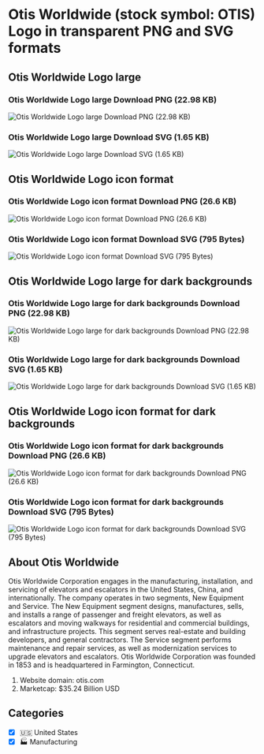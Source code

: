 # Otis Worldwide (stock symbol: OTIS) Logo in transparent PNG and SVG formats

## Otis Worldwide Logo large

### Otis Worldwide Logo large Download PNG (22.98 KB)

![Otis Worldwide Logo large Download PNG (22.98 KB)](/img/orig/OTIS_BIG-ba713e1a.png)

### Otis Worldwide Logo large Download SVG (1.65 KB)

![Otis Worldwide Logo large Download SVG (1.65 KB)](/img/orig/OTIS_BIG-9600c364.svg)

## Otis Worldwide Logo icon format

### Otis Worldwide Logo icon format Download PNG (26.6 KB)

![Otis Worldwide Logo icon format Download PNG (26.6 KB)](/img/orig/OTIS-7cdb4ba0.png)

### Otis Worldwide Logo icon format Download SVG (795 Bytes)

![Otis Worldwide Logo icon format Download SVG (795 Bytes)](/img/orig/OTIS-e100b878.svg)

## Otis Worldwide Logo large for dark backgrounds

### Otis Worldwide Logo large for dark backgrounds Download PNG (22.98 KB)

![Otis Worldwide Logo large for dark backgrounds Download PNG (22.98 KB)](/img/orig/OTIS_BIG.D-4d0d8b96.png)

### Otis Worldwide Logo large for dark backgrounds Download SVG (1.65 KB)

![Otis Worldwide Logo large for dark backgrounds Download SVG (1.65 KB)](/img/orig/OTIS_BIG.D-09d98f94.svg)

## Otis Worldwide Logo icon format for dark backgrounds

### Otis Worldwide Logo icon format for dark backgrounds Download PNG (26.6 KB)

![Otis Worldwide Logo icon format for dark backgrounds Download PNG (26.6 KB)](/img/orig/OTIS.D-79ef6e7c.png)

### Otis Worldwide Logo icon format for dark backgrounds Download SVG (795 Bytes)

![Otis Worldwide Logo icon format for dark backgrounds Download SVG (795 Bytes)](/img/orig/OTIS.D-4718020e.svg)

## About Otis Worldwide

Otis Worldwide Corporation engages in the manufacturing, installation, and servicing of elevators and escalators in the United States, China, and internationally. The company operates in two segments, New Equipment and Service. The New Equipment segment designs, manufactures, sells, and installs a range of passenger and freight elevators, as well as escalators and moving walkways for residential and commercial buildings, and infrastructure projects. This segment serves real-estate and building developers, and general contractors. The Service segment performs maintenance and repair services, as well as modernization services to upgrade elevators and escalators. Otis Worldwide Corporation was founded in 1853 and is headquartered in Farmington, Connecticut.

1. Website domain: otis.com
2. Marketcap: $35.24 Billion USD


## Categories
- [x] 🇺🇸 United States
- [x] 🏭 Manufacturing
